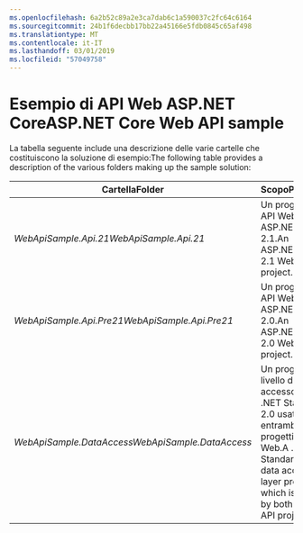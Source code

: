 ```yaml
---
ms.openlocfilehash: 6a2b52c89a2e3ca7dab6c1a590037c2fc64c6164
ms.sourcegitcommit: 24b1f6decbb17bb22a45166e5fdb0845c65af498
ms.translationtype: MT
ms.contentlocale: it-IT
ms.lasthandoff: 03/01/2019
ms.locfileid: "57049758"
---
```

# <a name="aspnet-core-web-api-sample"></a><span data-ttu-id="55b1f-101">Esempio di API Web ASP.NET Core</span><span class="sxs-lookup"><span data-stu-id="55b1f-101">ASP.NET Core Web API sample</span></span>

<span data-ttu-id="55b1f-102">La tabella seguente include una descrizione delle varie cartelle che costituiscono la soluzione di esempio:</span><span class="sxs-lookup"><span data-stu-id="55b1f-102">The following table provides a description of the various folders making up the sample solution:</span></span>


|              <span data-ttu-id="55b1f-103">Cartella</span><span class="sxs-lookup"><span data-stu-id="55b1f-103">Folder</span></span>              |                                        <span data-ttu-id="55b1f-104">Scopo</span><span class="sxs-lookup"><span data-stu-id="55b1f-104">Purpose</span></span>                                        |
|----------------------------------|---------------------------------------------------------------------------------------|
|   <span data-ttu-id="55b1f-105"><em>WebApiSample.Api.21</em></span><span class="sxs-lookup"><span data-stu-id="55b1f-105"><em>WebApiSample.Api.21</em></span></span>   |                         <span data-ttu-id="55b1f-106">Un progetto API Web ASP.NET Core 2.1.</span><span class="sxs-lookup"><span data-stu-id="55b1f-106">An ASP.NET Core 2.1 Web API project.</span></span>                          |
| <span data-ttu-id="55b1f-107"><em>WebApiSample.Api.Pre21</em></span><span class="sxs-lookup"><span data-stu-id="55b1f-107"><em>WebApiSample.Api.Pre21</em></span></span>  |                         <span data-ttu-id="55b1f-108">Un progetto API Web ASP.NET Core 2.0.</span><span class="sxs-lookup"><span data-stu-id="55b1f-108">An ASP.NET Core 2.0 Web API project.</span></span>                          |
| <span data-ttu-id="55b1f-109"><em>WebApiSample.DataAccess</em></span><span class="sxs-lookup"><span data-stu-id="55b1f-109"><em>WebApiSample.DataAccess</em></span></span> | <span data-ttu-id="55b1f-110">Un progetto di livello di accesso ai dati .NET Standard 2.0 usato in entrambi i progetti API Web.</span><span class="sxs-lookup"><span data-stu-id="55b1f-110">A .NET Standard 2.0 data access layer project which is used by both Web API projects.</span></span> |

